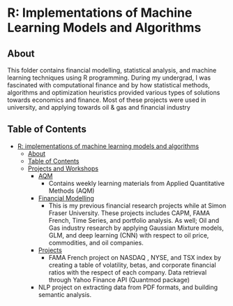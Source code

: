 
# R: Implementations of Machine Learning Models and Algorithms

## About
This folder contains financial modelling, statistical analysis, and machine learning techniques using R programming. During my undergrad, I was fascinated with computational finance and by how statistical methods, algorithms and optimization heuristics provided various types of solutions towards economics and finance. Most of these projects were used in university, and applying towards oil & gas and financial industry

## Table of Contents
- [R: implementations of machine learning models and algorithms](#R:-implementations-of-machine-learning-models-and-algorithms)
  * [About](#about)
  * [Table of Contents](#table-of-contents)
  * [Projects and Workshops](#examples)
    + [AQM](AQM/)
    	* Contains weekly learning materials from Applied Quantitative Methods (AQM)
    + [Financial Modelling](Financial_Modelling/)
    	* This is my previous financial research projects while at Simon Fraser University. These projects includes CAPM, FAMA French, Time Series, and portfolio analysis. As well; Oil and Gas industry research by applying Gaussian Mixture models, GLM, and deep learning (CNN) with respect to oil price, commodities, and oil companies. 
    + [Projects](Projects/)
    	*  FAMA French project on NASDAQ , NYSE, and TSX index by creating a table of volatility, betas, and corporate financial ratios with the respect of each company. Data retrieval through Yahoo Finance API (Quantmod package)
	* NLP project on extracting data from PDF formats, and building semantic analysis.
   